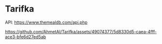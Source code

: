 # Tarifka

API: https://www.themealdb.com/api.php

https://github.com/AhmetAI/Tarifka/assets/49074377/5d8330d5-caea-4fff-ace3-bfe6d27ed5ab




